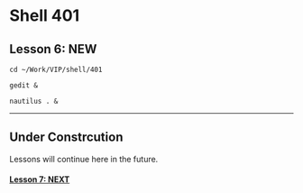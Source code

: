 # Shell 401
## Lesson 6: NEW

`cd ~/Work/VIP/shell/401`

`gedit &`

`nautilus . &`
___

## Under Constrcution
Lessons will continue here in the future.

#### [Lesson 7: NEXT](https://github.com/inkVerb/vip/blob/master/401-shell/Lesson-07.md)
